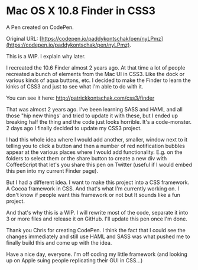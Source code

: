 # Mac OS X 10.8 Finder in CSS3

A Pen created on CodePen.

Original URL: [https://codepen.io/paddykontschak/pen/nyLPmz](https://codepen.io/paddykontschak/pen/nyLPmz).

This is a WIP. I explain why later.

I recreated the 10.6 Finder almost 2 years ago. At that time a lot of people recreated a bunch of elements from the Mac UI in CSS3. Like the dock or various kinds of aqua buttons, etc. I decided to make the Finder to learn the kinks of CSS3 and just to see what I'm able to do with it.

You can see it here: http://patrickkontschak.com/css3/finder

That was almost 2 years ago. I've been learning SASS and HAML and all those "hip new things' and tried to update it with these, but I ended up breaking half the thing and the code just looks horrible. It's a code-monster. 2 days ago I finally decided to update my CSS3 project.

I had this whole idea where I would add another, smaller, window next to it telling you to click a button and then a number of red notification bubbles appear at the various places where I would add functionality. E.g. on the folders to select them or the share button to create a new div with CoffeeScript that let's you share this pen on Twitter (useful if I would embed this pen into my current Finder page).

But I had a different idea. I want to make this project into a CSS framework. A Cocoa framework in CSS. And that's what I'm currently working on. I don't know if people want this framework or not but It sounds like a fun project.

And that's why this is a WIP. I will rewrite most of the code, separate it into 3 or more files and release it on GitHub. I'll update this pen once I'm done.

Thank you Chris for creating CodePen. I think the fact that I could see the changes immediately and still use HAML and SASS was what pushed me to finally build this and come up with the idea.

Have a nice day, everyone. I'm off coding my little framework (and looking up on Apple suing people replicating their GUI in CSS...)